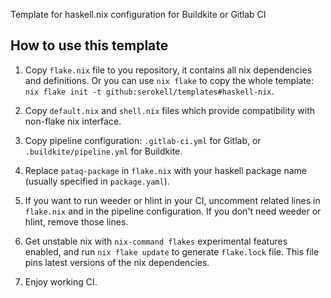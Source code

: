 Template for haskell.nix configuration for Buildkite or Gitlab CI

## How to use this template

1. Copy `flake.nix` file to you repository, it contains all nix dependencies and definitions. Or you can use `nix flake` to copy the whole template: `nix flake init -t github:serokell/templates#haskell-nix`.

2. Copy `default.nix` and `shell.nix` files which provide compatibility with non-flake nix interface.

3. Copy pipeline configuration: `.gitlab-ci.yml` for Gitlab, or `.buildkite/pipeline.yml` for Buildkite.

4. Replace `pataq-package` in `flake.nix` with your haskell package name (usually specified in `package.yaml`).

5. If you want to run weeder or hlint in your CI, uncomment related lines in `flake.nix` and in the pipeline configuration. If you don't need weeder or hlint, remove those lines.

6. Get unstable nix with `nix-command flakes` experimental features enabled, and run `nix flake update` to generate `flake.lock` file. This file pins latest versions of the nix dependencies.

7. Enjoy working CI.
